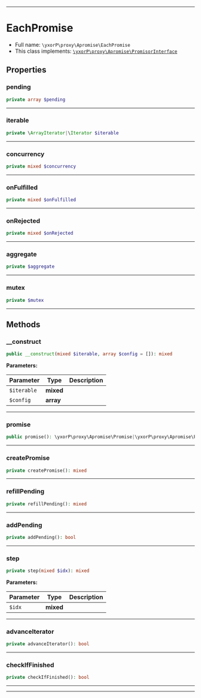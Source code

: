 ***

# EachPromise





* Full name: `\yxorP\proxy\Apromise\EachPromise`
* This class implements:
[`\yxorP\proxy\Apromise\PromisorInterface`](./PromisorInterface.md)



## Properties


### pending



```php
private array $pending
```






***

### iterable



```php
private \ArrayIterator|\Iterator $iterable
```






***

### concurrency



```php
private mixed $concurrency
```






***

### onFulfilled



```php
private mixed $onFulfilled
```






***

### onRejected



```php
private mixed $onRejected
```






***

### aggregate



```php
private $aggregate
```






***

### mutex



```php
private $mutex
```






***

## Methods


### __construct



```php
public __construct(mixed $iterable, array $config = []): mixed
```








**Parameters:**

| Parameter | Type | Description |
|-----------|------|-------------|
| `$iterable` | **mixed** |  |
| `$config` | **array** |  |




***

### promise



```php
public promise(): \yxorP\proxy\Apromise\Promise|\yxorP\proxy\Apromise\PromiseInterface
```











***

### createPromise



```php
private createPromise(): mixed
```











***

### refillPending



```php
private refillPending(): mixed
```











***

### addPending



```php
private addPending(): bool
```











***

### step



```php
private step(mixed $idx): mixed
```








**Parameters:**

| Parameter | Type | Description |
|-----------|------|-------------|
| `$idx` | **mixed** |  |




***

### advanceIterator



```php
private advanceIterator(): bool
```











***

### checkIfFinished



```php
private checkIfFinished(): bool
```











***


***

